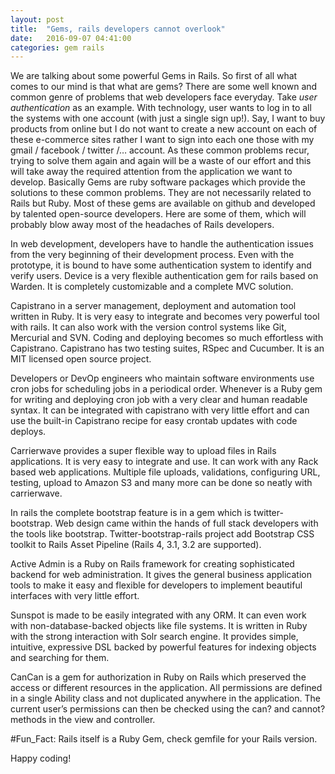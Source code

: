 ```yaml
---
layout: post
title:  "Gems, rails developers cannot overlook"
date:   2016-09-07 04:41:00
categories: gem rails
---
```



We are talking about some powerful Gems in Rails. So first of all what
comes to our mind is that what are gems? There are some well known and
common genre of problems that web developers face everyday. Take *user
authentication* as an example. With technology, user wants to log in to
all the systems with one account (with just a single sign up!). Say, I
want to buy products from online but I do not want to create a new
account on each of these e-commerce sites rather I want to sign into
each one those with my gmail / facebook / twitter /… account. As these
common problems recur, trying to solve them again and again will be a
waste of our effort and this will take away the required attention from
the application we want to develop. Basically Gems are ruby software
packages which provide the solutions to these common problems. They are
not necessarily related to Rails but Ruby. Most of these gems are
available on github and developed by talented open-source developers.
Here are some of them, which will probably blow away most of the
headaches of Rails developers.

<span style="font-weight: 400;">In web development, developers have to
handle the authentication issues from the very beginning of their
development process. Even with the prototype, it is bound to have some
authentication system to identify and verify users. Device is a very
flexible authentication gem for rails based on Warden. It is completely
customizable and a complete MVC solution.</span>

<span style="font-weight: 400;">Capistrano in a server management,
deployment and automation tool written in Ruby. It is very easy to
integrate and becomes very powerful tool with rails. It can also work
with the version control systems like Git, Mercurial and SVN. Coding and
deploying becomes so much effortless with Capistrano. Capistrano has two
testing suites, RSpec and Cucumber. It is an MIT licensed open source
project.</span>

<span style="font-weight: 400;">Developers or DevOp engineers who
maintain software environments use cron jobs for scheduling jobs in a
periodical order. Whenever is a Ruby gem for writing and deploying cron
job with a very clear and human readable syntax. It can be integrated
with capistrano with very little effort and can use the built-in
Capistrano recipe for easy crontab updates with code deploys.</span>

<span style="font-weight: 400;">Carrierwave provides a super flexible
way to upload files in Rails applications. It is very easy to integrate
and use. It can work with any Rack based web applications. Multiple file
uploads, validations, configuring URL, testing, upload to Amazon S3 and
many more can be done so neatly with carrierwave.</span>

<span style="font-weight: 400;">In rails the complete bootstrap feature
is in a gem which is twitter-bootstrap. Web design came within the hands
of full stack developers with the tools like bootstrap.
Twitter-bootstrap-rails project add Bootstrap CSS toolkit to Rails Asset
Pipeline (Rails 4, 3.1, 3.2 are supported).</span>

<span style="font-weight: 400;">Active Admin is a Ruby on Rails
framework for creating sophisticated backend for web administration. It
gives the general business application tools to make it easy and
flexible for developers to implement beautiful interfaces with very
little effort.</span>

<span style="font-weight: 400;">Sunspot is made to be easily integrated
with any ORM. It can even work with non-database-backed objects like
file systems. It is written in Ruby with the strong interaction with
Solr search engine. It provides simple, intuitive, expressive DSL backed
by powerful features for indexing objects and searching for them.</span>

<span style="font-weight: 400;">CanCan is a gem for authorization in
Ruby on Rails which preserved the access or different resources in the
application. All permissions are defined in a single Ability class and
not duplicated anywhere in the application. The current user’s
permissions can then be checked using the can? and cannot? methods in
the view and controller.</span>

#Fun_Fact: Rails itself is a Ruby Gem, check gemfile for your Rails version.

Happy coding!


  [No Comments]: http://www.nascenia.com/gems-rails-developers-cannot-overlook/#respond
  [<span style="font-weight: 400;">Devise</span>]: https://github.com/plataformatec/devise
  [Database Authenticatable,]: http://rubydoc.info/github/plataformatec/devise/master/Devise/Models/DatabaseAuthenticatable
  [Omniauthable,]: http://rubydoc.info/github/plataformatec/devise/master/Devise/Models/Omniauthable
  [Confirmable,]: http://rubydoc.info/github/plataformatec/devise/master/Devise/Models/Confirmable
  [Recoverable,]: http://rubydoc.info/github/plataformatec/devise/master/Devise/Models/Recoverable